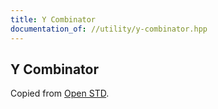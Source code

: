 ```yaml
---
title: Y Combinator
documentation_of: //utility/y-combinator.hpp
---
```


## Y Combinator

Copied from [Open STD](http://www.open-std.org/jtc1/sc22/wg21/docs/papers/2016/p0200r0.html). 